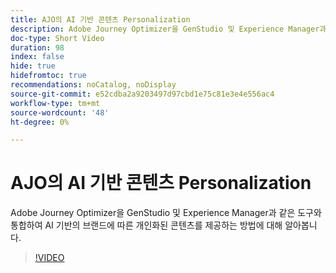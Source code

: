 ```yaml
---
title: AJO의 AI 기반 콘텐츠 Personalization
description: Adobe Journey Optimizer을 GenStudio 및 Experience Manager과 같은 도구와 통합하여 AI 기반의 브랜드에 따른 개인화된 콘텐츠를 제공하는 방법에 대해 알아봅니다.
doc-type: Short Video
duration: 98
index: false
hide: true
hidefromtoc: true
recommendations: noCatalog, noDisplay
source-git-commit: e52cdba2a9203497d97cbd1e75c81e3e4e556ac4
workflow-type: tm+mt
source-wordcount: '48'
ht-degree: 0%

---
```



# AJO의 AI 기반 콘텐츠 Personalization

Adobe Journey Optimizer을 GenStudio 및 Experience Manager과 같은 도구와 통합하여 AI 기반의 브랜드에 따른 개인화된 콘텐츠를 제공하는 방법에 대해 알아봅니다.

<!-- 62_S520_3442520_97_aipowered-content-personalization-in-ajo -->
>[!VIDEO](https://video.tv.adobe.com/v/3458183/?learn=on&enablevpops=true)
